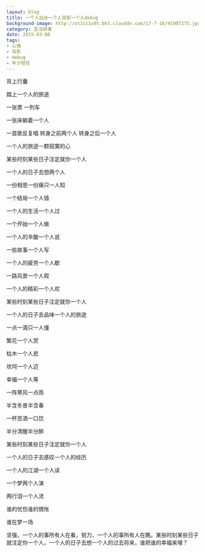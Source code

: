 ```yaml
---
layout: blog
title: 一个人站台一个人背影一个人debug
background-image: http://ot1cc1u9t.bkt.clouddn.com/17-7-16/91907275.jpg
category: 生活碎事
date: 2015-03-08 
tags:
- 心情
- 背影
- debug
- 年少轻狂
---
```

 
背上行囊

踏上一个人的旅途

一张票 一列车

一张床躺着一个人

一首歌反复唱   转身之前两个人   转身之后一个人

一个人的旅途一颗寂寞的心

某些时刻某些日子注定就你一个人

一个人的日子去想两个人

一份相思一份痛只一人知

一个结局一个人错

一个人的生活一个人过

一个开始一个人做

一个人的辛酸一个人说

一些故事一个人写

一个人的疲劳一个人歇

一路风景一个人观

一个人的精彩一个人欢

某些时刻某些日子注定就你一个人

一个人的日子去品味一个人的旅途

一点一滴只一人懂

繁花一个人赏

枯木一个人悲

坎坷一个人迈

幸福一个人等

一阵寒风一点雨

半含冬景半含春

一杯苦酒一口饮

半分清醒半分醉

某些时刻某些日子注定就你一个人

一个人的日子去感叹一个人的经历

一个人的江湖一个人读

一个梦两个人演

两行泪一个人流

谁的忧伤谁的惆怅

谁在梦一场

坚强，一个人的事所有人在看，努力，一个人的事所有人在瞧。某些时刻某些日子就注定你一个人，一个人的日子去想一个人的过去将来，谁把谁的幸福来埋？